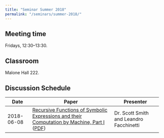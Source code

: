 ```yaml
---
title: "Seminar Summer 2018"
permalink: "/seminars/summer-2018/"
---
```


Meeting time
------------

Fridays, 12:30–13:30.

Classroom
---------

Malone Hall 222.

Discussion Schedule
-------------------

| Date | Paper | Presenter |
|-|-|-|
| 2018-06-08 | [Recursive Functions of Symbolic Expressions and their Computation by Machine, Part I](https://dl.acm.org/citation.cfm?id=367199) ([PDF](https://ia800802.us.archive.org/21/items/recursive-functions-symbolic-expressions/Image092317213652.duplex.pdf)) | Dr. Scott Smith and Leandro Facchinetti |
